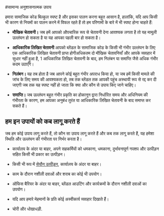 #सामान्य अनुशासनात्मक उपाय

हमारा सामाजिक कोड बिल्कुल स्पष्ट है और इसका पालन करना बहुत आसान है, हालांकि, यदि आप किसी भी कारण से नियमों का पालन करने में विफल रहते हैं तो हम परिणामों के बारे में भी स्पष्ट होना चाहते हैं:

- **मौखिक चेतावनी।** जब हमें आपको औपचारिक रूप से चेतावनी देना आवश्यक लगता है तो यह मामूली उल्लंघन हो सकता है या यह आपका पहली बार हो सकता है।

- **आधिकारिक लिखित चेतावनी** आपको ब्लेंडल के सामाजिक कोड के किसी भी गंभीर उल्लंघन के लिए एक आधिकारिक लिखित चेतावनी प्राप्त होगीअधिकतम दो मौखिक चेतावनियाँ और आपके व्यवहार में सुधार नहीं हुआ है, 1 आधिकारिक लिखित चेतावनी के बाद, हम निलंबन या समाप्ति जैसे अधिक गंभीर कदम उठाएँगे।
- **निलंबन।** यह तब होता है जब आपने कोई बहुत गंभीर अपराध किया हो, या जब हमें किसी मामले की जांच के लिए समय की आवश्यकता हो, तब तक ब्लेंडल तक आपकी पहुंच अस्थायी रूप से रद्द कर दी जाएगी जब तक यह स्पष्ट नहीं हो जाता कि क्या और कौन से उपाय किए जाने चाहिए।
- **समाप्ति।** जब उल्लंघन बहुत गंभीर प्रकृति का होकानून द्वारा निर्धारित समय और अधिनियम की गंभीरता के कारण, हम आपका अनुबंध तुरंत या आधिकारिक लिखित चेतावनी के बाद समाप्त कर सकते हैं।

## हम इन उपायों को कब लागू करते हैं

जब हम कोई उपाय लागू करते हैं, तो कौन सा उपाय लागू करते हैं और कब तक लागू करते हैं, यह हमेशा स्थिति और उल्लंघन की गंभीरता पर निर्भर करता है।

- कार्यालय के अंदर या बाहर, अपने सहकर्मियों को धमकाना, धमकाना, दुर्भावनापूर्ण गपशप और उत्पीड़न सहित किसी भी प्रकार का उत्पीड़न।

- किसी भी रूप में [सेयौन उत्पीड़न](https://www.notion.so/Sexual-harassment-0cd8195609824c3e930123da48aec482?pvs=21), कार्यालय के अंदर या बाहर।
- काम के दौरान नशीली दवाओं और शराब का कोई भी उपयोग।
- ऑफिस बैरियर के अंदर या बाहर, ब्लेंडल आउटिंग और कार्यक्रमों के दौरान नशीली दवाओं का उपयोग।
- यदि आप हमारे मेहमानों के प्रति कोई अस्वीकार्य व्यवहार दिखाते हैं।
- चोरी और धोखाधड़ी.